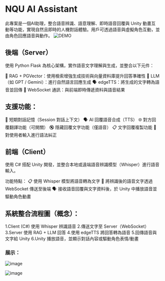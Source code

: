 # NQU AI Assistant
此專案是一個AI助理，整合語音辨識、語意理解、即時語音回覆與 Unity 動畫互動等功能，實現自然且即時的人機對話體驗。用戶可透過語音與虛擬角色互動，並由角色回應語音與動作。
![DEMO](https://youtu.be/T7zYKpIHq8w?si=K0JmboD7ac9XcAHx)

## 後端（Server）
使用 Python Flask 為核心架構，實作語音文字理解與生成，並整合以下元件：

🧠 RAG + PGVector：使用檢索增強生成技術與向量資料庫提升回答準確性
💬 LLM（如 GPT / Gemini）：進行自然語言回應生成
🗣️ edgeTTS：將生成的文字轉為語音並回傳
🔄 WebSocket 通訊：與前端即時傳遞資料與語音結果

## 支援功能：
🔁 短期對話記憶（Session 對話上下文）
🗣️ AI 回覆語音合成（TTS）
🌐 對方回覆翻譯功能（可開關）
🔇 隱藏回覆文字功能（僅語音）
📋 文字回覆複製功能
📝 對使用者輸入進行語法糾正

## 前端（Client）
使用 C# 搭配 Unity 開發，並整合本地或遠端語音辨識模型（Whisper）進行語音輸入。

功能特點：
📋 使用 Whisper 模型將語音轉為文字
🔄 將辨識後的語音文字透過 WebSocket 傳送至後端
🗣️ 接收語音回覆與文字資料後，於 Unity 中播放語音並驅動角色動畫

## 系統整合流程圖（概念）：
1.Client (C#) 使用 Whisper 辨識語音
2.傳送文字至 Server（WebSocket）
3.Server 使用 RAG + LLM 回答
4.使用 edgeTTS 將回答轉為語音
5.回傳語音與文字給 Unity
6.Unity 播放語音，並顯示對話內容或驅動角色表情/動畫

### 展示：
![image]()

![image]()